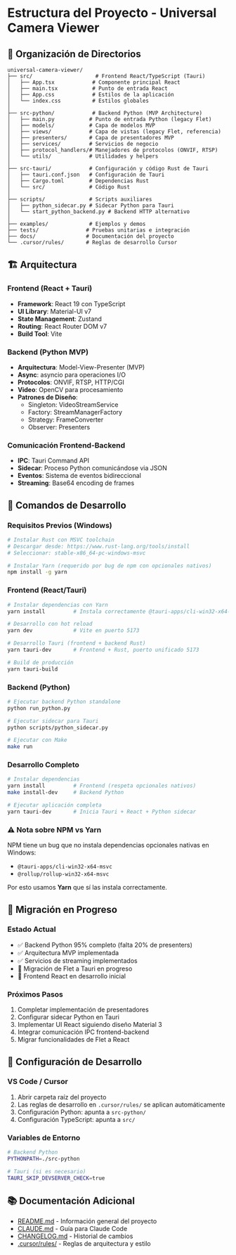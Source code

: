 # Estructura del Proyecto - Universal Camera Viewer

## 📁 Organización de Directorios

```
universal-camera-viewer/
├── src/                    # Frontend React/TypeScript (Tauri)
│   ├── App.tsx            # Componente principal React
│   ├── main.tsx           # Punto de entrada React
│   ├── App.css            # Estilos de la aplicación
│   └── index.css          # Estilos globales
│
├── src-python/            # Backend Python (MVP Architecture)
│   ├── main.py           # Punto de entrada Python (legacy Flet)
│   ├── models/           # Capa de modelos MVP
│   ├── views/            # Capa de vistas (legacy Flet, referencia)
│   ├── presenters/       # Capa de presentadores MVP
│   ├── services/         # Servicios de negocio
│   ├── protocol_handlers/# Manejadores de protocolos (ONVIF, RTSP)
│   └── utils/            # Utilidades y helpers
│
├── src-tauri/            # Configuración y código Rust de Tauri
│   ├── tauri.conf.json   # Configuración de Tauri
│   ├── Cargo.toml        # Dependencias Rust
│   └── src/              # Código Rust
│
├── scripts/              # Scripts auxiliares
│   ├── python_sidecar.py # Sidecar Python para Tauri
│   └── start_python_backend.py # Backend HTTP alternativo
│
├── examples/             # Ejemplos y demos
├── tests/               # Pruebas unitarias e integración
├── docs/                # Documentación del proyecto
└── .cursor/rules/       # Reglas de desarrollo Cursor
```

## 🏗️ Arquitectura

### Frontend (React + Tauri)
- **Framework**: React 19 con TypeScript
- **UI Library**: Material-UI v7
- **State Management**: Zustand
- **Routing**: React Router DOM v7
- **Build Tool**: Vite

### Backend (Python MVP)
- **Arquitectura**: Model-View-Presenter (MVP)
- **Async**: asyncio para operaciones I/O
- **Protocolos**: ONVIF, RTSP, HTTP/CGI
- **Video**: OpenCV para procesamiento
- **Patrones de Diseño**:
  - Singleton: VideoStreamService
  - Factory: StreamManagerFactory
  - Strategy: FrameConverter
  - Observer: Presenters

### Comunicación Frontend-Backend
- **IPC**: Tauri Command API
- **Sidecar**: Proceso Python comunicándose via JSON
- **Eventos**: Sistema de eventos bidireccional
- **Streaming**: Base64 encoding de frames

## 🚀 Comandos de Desarrollo

### Requisitos Previos (Windows)
```bash
# Instalar Rust con MSVC toolchain
# Descargar desde: https://www.rust-lang.org/tools/install
# Seleccionar: stable-x86_64-pc-windows-msvc

# Instalar Yarn (requerido por bug de npm con opcionales nativos)
npm install -g yarn
```

### Frontend (React/Tauri)
```bash
# Instalar dependencias con Yarn
yarn install         # Instala correctamente @tauri-apps/cli-win32-x64-msvc

# Desarrollo con hot reload
yarn dev             # Vite en puerto 5173

# Desarrollo Tauri (frontend + backend Rust)
yarn tauri-dev       # Frontend + Rust, puerto unificado 5173

# Build de producción
yarn tauri-build
```

### Backend (Python)
```bash
# Ejecutar backend Python standalone
python run_python.py

# Ejecutar sidecar para Tauri
python scripts/python_sidecar.py

# Ejecutar con Make
make run
```

### Desarrollo Completo
```bash
# Instalar dependencias
yarn install         # Frontend (respeta opcionales nativos)
make install-dev     # Backend Python

# Ejecutar aplicación completa
yarn tauri-dev       # Inicia Tauri + React + Python sidecar
```

### ⚠️ Nota sobre NPM vs Yarn
NPM tiene un bug que no instala dependencias opcionales nativas en Windows:
- `@tauri-apps/cli-win32-x64-msvc`
- `@rollup/rollup-win32-x64-msvc`

Por esto usamos **Yarn** que sí las instala correctamente.

## 📝 Migración en Progreso

### Estado Actual
- ✅ Backend Python 95% completo (falta 20% de presenters)
- ✅ Arquitectura MVP implementada
- ✅ Servicios de streaming implementados
- 🚧 Migración de Flet a Tauri en progreso
- 🚧 Frontend React en desarrollo inicial

### Próximos Pasos
1. Completar implementación de presentadores
2. Configurar sidecar Python en Tauri
3. Implementar UI React siguiendo diseño Material 3
4. Integrar comunicación IPC frontend-backend
5. Migrar funcionalidades de Flet a React

## 🔧 Configuración de Desarrollo

### VS Code / Cursor
1. Abrir carpeta raíz del proyecto
2. Las reglas de desarrollo en `.cursor/rules/` se aplican automáticamente
3. Configuración Python: apunta a `src-python/`
4. Configuración TypeScript: apunta a `src/`

### Variables de Entorno
```bash
# Backend Python
PYTHONPATH=./src-python

# Tauri (si es necesario)
TAURI_SKIP_DEVSERVER_CHECK=true
```

## 📚 Documentación Adicional
- [README.md](README.md) - Información general del proyecto
- [CLAUDE.md](CLAUDE.md) - Guía para Claude Code
- [CHANGELOG.md](CHANGELOG.md) - Historial de cambios
- [.cursor/rules/](/.cursor/rules/) - Reglas de arquitectura y estilo